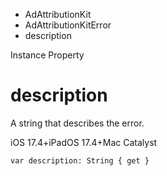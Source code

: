 

- AdAttributionKit
- AdAttributionKitError
-  description 

Instance Property

# description

A string that describes the error.

iOS 17.4+iPadOS 17.4+Mac Catalyst

``` source
var description: String { get }
```

